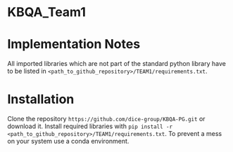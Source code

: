 # KBQA_Team1

# Implementation Notes

All imported libraries which are not part of the standard python library have to be listed in 
`<path_to_github_repository>/TEAM1/requirements.txt`.

# Installation

Clone the repository `https://github.com/dice-group/KBQA-PG.git` or download it. Install required libraries with 
`pip install -r <path_to_github_repository>/TEAM1/requirements.txt`. To prevent a mess on your system use a conda environment.


